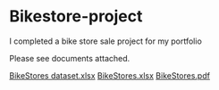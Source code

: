 # Bikestore-project

I completed a bike store sale project for my portfolio


Please see documents attached.

[BikeStores dataset.xlsx](https://github.com/BlancheLo/Bikestore-project/files/11614075/BikeStores.dataset.xlsx)
[BikeStores.xlsx](https://github.com/BlancheLo/Bikestore-project/files/11614082/BikeStores.xlsx)
[BikeStores.pdf](https://github.com/BlancheLo/Bikestore-project/files/11614084/BikeStores.pdf)

